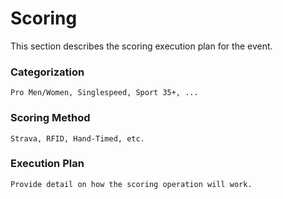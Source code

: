 # Scoring
This section describes the scoring execution plan for the event.
    
### Categorization
    Pro Men/Women, Singlespeed, Sport 35+, ...
    
### Scoring Method
    Strava, RFID, Hand-Timed, etc.

### Execution Plan
    Provide detail on how the scoring operation will work.

